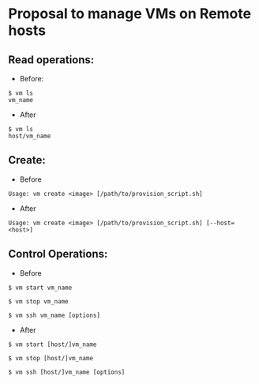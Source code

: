 # Proposal to manage VMs on Remote hosts


## Read operations:

* Before:
```
$ vm ls
vm_name
```

* After
```
$ vm ls
host/vm_name
```

## Create:
* Before

```
Usage: vm create <image> [/path/to/provision_script.sh]
```
* After

```
Usage: vm create <image> [/path/to/provision_script.sh] [--host=<host>]
```

## Control Operations:

* Before

```
$ vm start vm_name
```
```
$ vm stop vm_name
```
```
$ vm ssh vm_name [options]
```

* After

```
$ vm start [host/]vm_name
```
```
$ vm stop [host/]vm_name
```
```
$ vm ssh [host/]vm_name [options]
```
